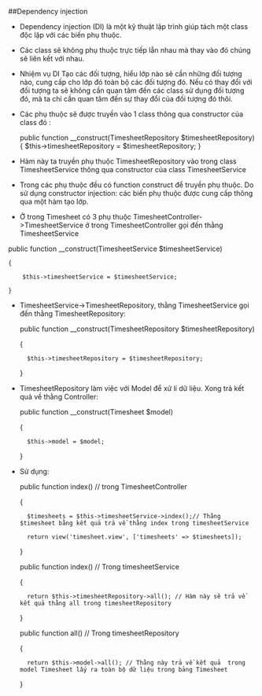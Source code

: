 ##Dependency injection
- Dependency injection (DI) là một kỹ thuật lập trình giúp tách một class độc lập với các biến phụ thuộc.
- Các class sẽ không phụ thuộc trực tiếp lẫn nhau mà thay vào đó chúng sẽ liên kết với nhau.
- Nhiệm vụ DI Tạo các đối tượng, hiểu lớp nào sẽ cần những đối tượng nào, cung cấp cho lớp đó toàn bộ các đối tượng đó. Nếu có thay đổi với đối tượng ta sẽ không cần quan tâm đến các class sử dụng đối tượng đó, mà ta chỉ cần quan tâm đến sự thay đổi của đối tượng đó thôi.
- Các phụ thuộc sẽ được truyền vào 1 class thông qua constructor của class đó :

	public function __construct(TimesheetRepository $timesheetRepository)
	    {
	        $this->timesheetRepository = $timesheetRepository;
	    }
- Hàm này ta truyền phụ thuộc TimesheetRepository vào trong class TimesheetService thông qua constructor của class TimesheetService
- Trong các phụ thuộc đều có function construct để truyền phụ thuộc. Do sử dụng constructor injection: các biến phụ thuộc được cung cấp thông qua một hàm tạo lớp.
- Ở trong Timesheet có 3 phụ thuộc TimesheetController->TimesheetService ở trong TimesheetController gọi đến thằng TimesheetService

public function __construct(TimesheetService $timesheetService)

    {

        $this->timesheetService = $timesheetService;

    }
- TimesheetService->TimesheetRepository, thằng TimesheetService gọi đến thằng TimesheetRepository:

	public function __construct(TimesheetRepository $timesheetRepository)

    {

        $this->timesheetRepository = $timesheetRepository;

    }
- TimesheetRepository  làm việc với Model để xử lí dữ liệu. Xong trả kết quả về thằng Controller:

	public function __construct(Timesheet $model)

    {

        $this->model = $model;

    }
- Sử dụng:  

	public function index() // trong TimesheetController

    {

        $timesheets = $this->timesheetService->index();// Thằng $timesheet bằng kết quả trả về thằng index trong timesheetService
     
        return view('timesheet.view', ['timesheets' => $timesheets]);

    }

    public function index() // Trong timesheetService

	{

		return $this->timesheetRepository->all(); // Hàm này sẽ trả về kết quả thằng all trong timesheetRepository

	}

	public function all() // Trong timesheetRepository

    {

    	return $this->model->all(); // Thằng này trả về kết quả  trong model Timesheet lấy ra toàn bộ dữ liệu trong bảng Timesheet

    }
